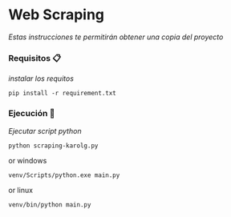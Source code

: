 # Web Scraping

_Estas instrucciones te permitirán obtener una copia del proyecto_

### Requisitos 📋

_instalar los requitos_

```
pip install -r requirement.txt
```

### Ejecución 🔧

_Ejecutar script python_

```
python scraping-karolg.py
```
or windows

```
venv/Scripts/python.exe main.py
```

or linux

```
venv/bin/python main.py
```




